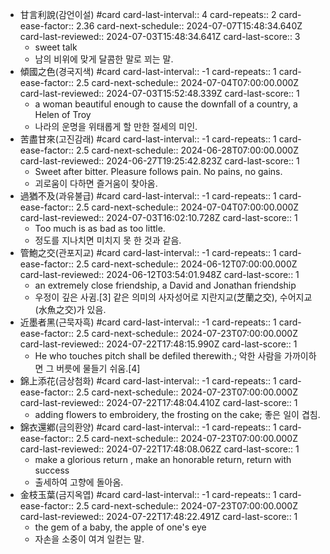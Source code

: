 - 甘言利說(감언이설) #card
  card-last-interval:: 4
  card-repeats:: 2
  card-ease-factor:: 2.36
  card-next-schedule:: 2024-07-07T15:48:34.640Z
  card-last-reviewed:: 2024-07-03T15:48:34.641Z
  card-last-score:: 3
	- sweet talk
	- 남의 비위에 맞게 달콤한 말로 꾀는 말.
- 傾國之色(경국지색) #card
  card-last-interval:: -1
  card-repeats:: 1
  card-ease-factor:: 2.5
  card-next-schedule:: 2024-07-04T07:00:00.000Z
  card-last-reviewed:: 2024-07-03T15:52:48.339Z
  card-last-score:: 1
	- a woman beautiful enough to cause the downfall of a country, a Helen of Troy
	- 나라의 운명을 위태롭게 할 만한 절세의 미인.
- 苦盡甘來(고진감래) #card
  card-last-interval:: -1
  card-repeats:: 1
  card-ease-factor:: 2.5
  card-next-schedule:: 2024-06-28T07:00:00.000Z
  card-last-reviewed:: 2024-06-27T19:25:42.823Z
  card-last-score:: 1
	- Sweet after bitter. Pleasure follows pain. No pains, no gains.
	- 괴로움이 다하면 즐거움이 찾아옴.
- 過猶不及(과유불급) #card
  card-last-interval:: -1
  card-repeats:: 1
  card-ease-factor:: 2.5
  card-next-schedule:: 2024-07-04T07:00:00.000Z
  card-last-reviewed:: 2024-07-03T16:02:10.728Z
  card-last-score:: 1
	- Too much is as bad as too little.
	- 정도를 지나치면 미치지 못 한 것과 같음.
- 管鮑之交(관포지교) #card
  card-last-interval:: -1
  card-repeats:: 1
  card-ease-factor:: 2.5
  card-next-schedule:: 2024-06-12T07:00:00.000Z
  card-last-reviewed:: 2024-06-12T03:54:01.948Z
  card-last-score:: 1
	- an extremely close friendship, a David and Jonathan friendship
	- 우정이 깊은 사귐.[3] 같은 의미의 사자성어로 지란지교(芝蘭之交), 수어지교(水魚之交)가 있음.
- 近墨者黑(근묵자흑) #card
  card-last-interval:: -1
  card-repeats:: 1
  card-ease-factor:: 2.5
  card-next-schedule:: 2024-07-23T07:00:00.000Z
  card-last-reviewed:: 2024-07-22T17:48:15.990Z
  card-last-score:: 1
	- He who touches pitch shall be defiled therewith.; 악한 사람을 가까이하면 그 버릇에 물들기 쉬움.[4]
- 錦上添花(금상첨화) #card
  card-last-interval:: -1
  card-repeats:: 1
  card-ease-factor:: 2.5
  card-next-schedule:: 2024-07-23T07:00:00.000Z
  card-last-reviewed:: 2024-07-22T17:48:04.410Z
  card-last-score:: 1
	- adding flowers to embroidery, the frosting on the cake; 좋은 일이 겹침.
- 錦衣還鄕(금의환양) #card
  card-last-interval:: -1
  card-repeats:: 1
  card-ease-factor:: 2.5
  card-next-schedule:: 2024-07-23T07:00:00.000Z
  card-last-reviewed:: 2024-07-22T17:48:08.062Z
  card-last-score:: 1
	- make a glorious return , make an honorable return, return with success
	- 출세하여 고향에 돌아옴.
- 金枝玉葉(금지옥엽) #card
  card-last-interval:: -1
  card-repeats:: 1
  card-ease-factor:: 2.5
  card-next-schedule:: 2024-07-23T07:00:00.000Z
  card-last-reviewed:: 2024-07-22T17:48:22.491Z
  card-last-score:: 1
	- the gem of a baby, the apple of one's eye
	- 자손을 소중이 여겨 일컫는 말.